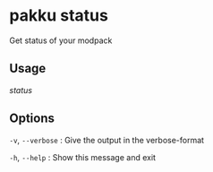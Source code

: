 # pakku status

Get status of your modpack

## Usage

<snippet id="snippet-cmd">

<var name="cmd">status</var>
<var name="help"></var>
<include from="_template_cmd.md" element-id="template-cmd"/>

</snippet>

## Options

<snippet id="snippet-options">

`-v`, `--verbose`
: Give the output in the verbose-format

`-h`, `--help`
: Show this message and exit

</snippet>
